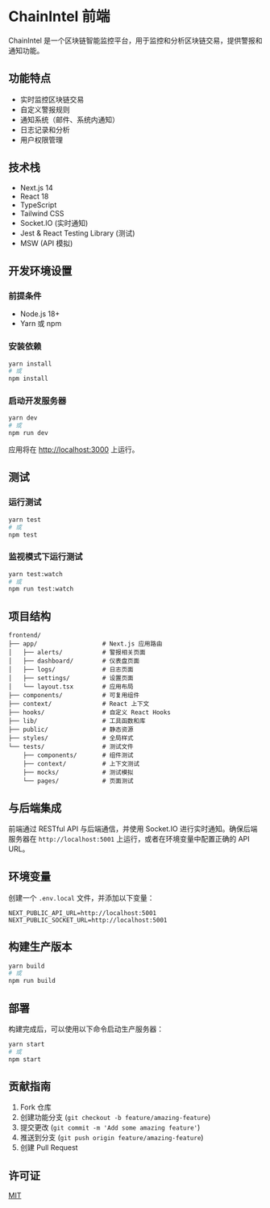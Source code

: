 # ChainIntel 前端

ChainIntel 是一个区块链智能监控平台，用于监控和分析区块链交易，提供警报和通知功能。

## 功能特点

- 实时监控区块链交易
- 自定义警报规则
- 通知系统（邮件、系统内通知）
- 日志记录和分析
- 用户权限管理

## 技术栈

- Next.js 14
- React 18
- TypeScript
- Tailwind CSS
- Socket.IO (实时通知)
- Jest & React Testing Library (测试)
- MSW (API 模拟)

## 开发环境设置

### 前提条件

- Node.js 18+
- Yarn 或 npm

### 安装依赖

```bash
yarn install
# 或
npm install
```

### 启动开发服务器

```bash
yarn dev
# 或
npm run dev
```

应用将在 [http://localhost:3000](http://localhost:3000) 上运行。

## 测试

### 运行测试

```bash
yarn test
# 或
npm test
```

### 监视模式下运行测试

```bash
yarn test:watch
# 或
npm run test:watch
```

## 项目结构

```
frontend/
├── app/                  # Next.js 应用路由
│   ├── alerts/           # 警报相关页面
│   ├── dashboard/        # 仪表盘页面
│   ├── logs/             # 日志页面
│   ├── settings/         # 设置页面
│   └── layout.tsx        # 应用布局
├── components/           # 可复用组件
├── context/              # React 上下文
├── hooks/                # 自定义 React Hooks
├── lib/                  # 工具函数和库
├── public/               # 静态资源
├── styles/               # 全局样式
└── tests/                # 测试文件
    ├── components/       # 组件测试
    ├── context/          # 上下文测试
    ├── mocks/            # 测试模拟
    └── pages/            # 页面测试
```

## 与后端集成

前端通过 RESTful API 与后端通信，并使用 Socket.IO 进行实时通知。确保后端服务器在 `http://localhost:5001` 上运行，或者在环境变量中配置正确的 API URL。

## 环境变量

创建一个 `.env.local` 文件，并添加以下变量：

```
NEXT_PUBLIC_API_URL=http://localhost:5001
NEXT_PUBLIC_SOCKET_URL=http://localhost:5001
```

## 构建生产版本

```bash
yarn build
# 或
npm run build
```

## 部署

构建完成后，可以使用以下命令启动生产服务器：

```bash
yarn start
# 或
npm start
```

## 贡献指南

1. Fork 仓库
2. 创建功能分支 (`git checkout -b feature/amazing-feature`)
3. 提交更改 (`git commit -m 'Add some amazing feature'`)
4. 推送到分支 (`git push origin feature/amazing-feature`)
5. 创建 Pull Request

## 许可证

[MIT](LICENSE)
